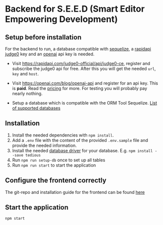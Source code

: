 # Backend for S.E.E.D (Smart Editor Empowering Development)

## Setup before installation
For the backend to run, a database compatible with [sequelize](https://sequelize.org/), a [rapidapi judge0](https://rapidapi.com/judge0-official/api/judge0-ce) key and an [openai](https://openai.com/) api key is needed.

- Visit https://rapidapi.com/judge0-official/api/judge0-ce, register and subscribe the judge0 api for free. After this you will
get the needed `url`, `key` and `host`.

- Visit https://openai.com/blog/openai-api and register for an api key. This is **paid**.
Read the [pricing](https://openai.com/pricing) for more. For testing you will probably pay nearly nothing.

- Setup a database which is compatible with the ORM Tool Sequelize. [List of supported databases](https://sequelize.org/docs/v6/getting-started/)

## Installation
1. Install the needed dependencies with `npm install`.
2. Add a `.env` file with the content of the provided `.env.sample` file and provide the needed information.
3. Install the needed [database driver](https://sequelize.org/docs/v6/getting-started/) for your database. E.g. `npm install --save tedious`
4. Run `npm run setup-db` once to set up all tables 
5. Run `npm run start` to start the application

## Configure the frontend correctly
The git-repo and installation guide for the frontend can be found [here](TODO)

## Start the application
`npm start`